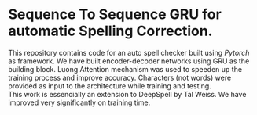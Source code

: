 # Sequence To Sequence GRU for automatic Spelling Correction.
This repository contains code for an auto spell checker built using *Pytorch* as framework.
We have built encoder-decoder networks using GRU as the building block. Luong Attention mechanism was used to speeden up the training process and improve accuracy.
Characters (not words) were provided as input to the architecture while training and testing.   
This work is essencially an extension to DeepSpell by Tal Weiss. 
We have improved very significantly on training time.
